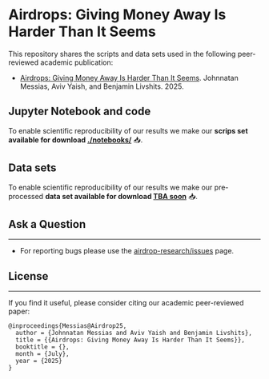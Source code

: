 # Airdrops: Giving Money Away Is Harder Than It Seems

This repository shares the scripts and data sets used in the following peer-reviewed academic publication:

* [Airdrops: Giving Money Away Is Harder Than It Seems](./papers/messias-yaish-airdrops.pdf). Johnnatan Messias, Aviv Yaish, and Benjamin Livshits. 2025.


## Jupyter Notebook and code
To enable scientific reproducibility of our results we make our **scrips set available for download [./notebooks/](./notebooks/)** 📥.

## Data sets
To enable scientific reproducibility of our results we make our pre-processed **data set available for download [TBA soon]()** 📥.



## Ask a Question

---

* For reporting bugs please use the [airdrop-research/issues](https://github.com/johnnatan-messias/airdrop-research/issues) page.


## License

---

If you find it useful, please consider citing our academic peer-reviewed paper:

```
@inproceedings{Messias@Airdrop25,
  author = {Johnnatan Messias and Aviv Yaish and Benjamin Livshits},
  title = {{Airdrops: Giving Money Away Is Harder Than It Seems}},
  booktitle = {},
  month = {July},
  year = {2025}
}
```
